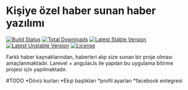 # Kişiye özel haber sunan haber yazılımı

[![Build Status](https://travis-ci.org/laravel/framework.svg)](https://travis-ci.org/laravel/framework)
[![Total Downloads](https://poser.pugx.org/laravel/framework/d/total.svg)](https://packagist.org/packages/laravel/framework)
[![Latest Stable Version](https://poser.pugx.org/laravel/framework/v/stable.svg)](https://packagist.org/packages/laravel/framework)
[![Latest Unstable Version](https://poser.pugx.org/laravel/framework/v/unstable.svg)](https://packagist.org/packages/laravel/framework)
[![License](https://poser.pugx.org/laravel/framework/license.svg)](https://packagist.org/packages/laravel/framework)

Farklı haber kaynaklarından, haberleri alıp size sunan bir proje olması amaçlanmaktadır. Larevel + angularJs ile yapılan bu uygulama bitirme projesi için yapılmaktadır. 

#TODO
*Döviz kurları
*Ekşi başlıkları
*profil ayarları
*facebook entegresi


